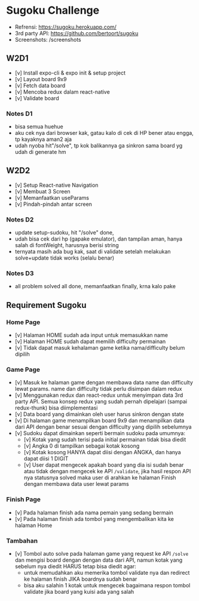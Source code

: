 # Sugoku Challenge

- Refrensi: <https://sugoku.herokuapp.com/>
- 3rd party API: <https://github.com/bertoort/sugoku>
- Screenshots: /screenshots

## W2D1

- [v] Install expo-cli & expo init & setup project
- [v] Layout board 9x9
- [v] Fetch data board
- [v] Mencoba redux dalam react-native
- [v] Validate board

### Notes D1
- bisa semua huehue
- aku cek nya dari browser kak, gatau kalo di cek di HP bener atau engga, tp kayaknya aman2 aja
- udah nyoba hit"/solve", tp kok balikannya ga sinkron sama board yg udah di generate hm

## W2D2

- [v] Setup React-native Navigation
- [v] Membuat 3 Screen
- [v] Memanfaatkan useParams
- [v] Pindah-pindah antar screen

### Notes D2

- update setup-sudoku, hit "/solve" done, 
- udah bisa cek dari hp (gapake emulator), dan tampilan aman, hanya salah di fontWeight, harusnya berisi string
- ternyata masih ada bug kak, saat di validate setelah melakukan solve+update tidak works (selalu benar)

### Notes D3
- all problem solved all done, memanfaatkan finally, krna kalo pake 

## Requirement Sugoku

### Home Page

- [v] Halaman HOME sudah ada input untuk memasukkan name
- [v] Halaman HOME sudah dapat memilih difficulty permainan
- [v] Tidak dapat masuk kehalaman game ketika nama/difficulty belum dipilih

### Game Page

- [v] Masuk ke halaman game dengan membawa data name dan difficulty lewat params. name dan difficulty tidak perlu disimpan dalam redux
- [v] Menggunakan redux dan react-redux untuk menyimpan data 3rd party API. Semua konsep redux yang sudah pernah dipelajari (sampai redux-thunk) bisa diimplementasi
- [v] Data board yang dimainkan oleh user harus sinkron dengan state
- [v] Di halaman game menampilkan board 9x9 dan menampilkan data dari API dengan benar sesuai dengan difficulty yang dipilih sebelumnya
- [v] Sudoku dapat dimainkan seperti bermain sudoku pada umumnya:
  - [v] Kotak yang sudah terisi pada initial permainan tidak bisa diedit
  - [v] Angka 0 di tampilkan sebagai kotak kosong
  - [v] Kotak kosong HANYA dapat diisi dengan ANGKA, dan hanya dapat diisi 1 DIGIT
  - [v]  User dapat mengecek apakah board yang dia isi sudah benar atau tidak dengan mengecek ke API `/validate`, jika hasil respon API nya statusnya solved maka user di arahkan ke halaman Finish dengan membawa data user lewat params

### Finish Page

- [v] Pada halaman finish ada nama pemain yang sedang bermain
- [v] Pada halaman finish ada tombol yang mengembalikan kita ke halaman Home

### Tambahan

- [v] Tombol auto solve pada halaman game yang request ke API `/solve` dan mengisi board dengan dengan data dari API, namun kotak yang sebelum nya diedit HARUS tetap bisa diedit agar:
  - untuk memudahkan aku memerika tombol validate nya dan redirect ke halaman finish JIKA boardnya sudah benar
  - bisa aku salahin 1 kotak untuk mengecek bagaimana respon tombol validate jika board yang kuisi ada yang salah
